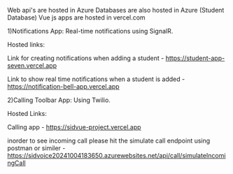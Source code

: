 Web api's are hosted in Azure 
Databases are also hosted in Azure (Student Database)
Vue js apps are hosted in vercel.com

1)Notifications App: Real-time notifications using SignalR.  

Hosted links:

Link for creating notifications when adding a student - https://student-app-seven.vercel.app

Link to show real time notifications when a student is added - https://notification-bell-app.vercel.app

2)Calling Toolbar App: Using Twilio.  

Hosted Links:

Calling app - https://sidvue-project.vercel.app

inorder to see incoming call please hit the simulate call endpoint using postman or similer - https://sidvoice20241004183650.azurewebsites.net/api/call/simulateIncomingCall